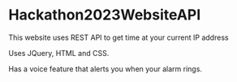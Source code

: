 # Hackathon2023WebsiteAPI
This website uses REST API to get time at your current IP address

Uses JQuery, HTML and CSS.

Has a voice feature that alerts you when your alarm rings. 

